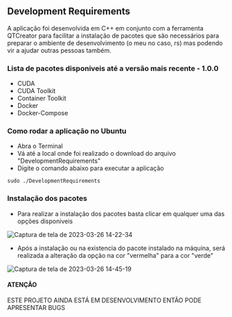 ## Development Requirements

A aplicação foi desenvolvida em C++ em conjunto com a ferramenta QTCreator para facilitar a instalação de pacotes que são necessários para preparar o ambiente de desenvolvimento (o meu no caso, rs) mas podendo vir a ajudar outras pessoas também.

### Lista de pacotes disponiveis até a versão mais recente - 1.0.0
- CUDA
- CUDA Toolkit
- Container Toolkit
- Docker
- Docker-Compose

### Como rodar a aplicação no Ubuntu

- Abra o Terminal
- Vá até a local onde foi realizado o download do arquivo "DevelopmentRequirements"
- Digite o comando abaixo para executar a aplicação
```
sudo ./DevelopmentRequirements
```

### Instalação dos pacotes 
- Para realizar a instalação dos pacotes basta clicar em qualquer uma das opções disponiveis 

![Captura de tela de 2023-03-26 14-22-34](https://user-images.githubusercontent.com/55367917/227794208-e3c46c4f-893c-415c-ae9e-c581a3af9a67.png)

- Após a instalação ou na existencia do pacote instalado na máquina, será realizada a alteração da opção na cor "vermelha" para a cor "verde"

![Captura de tela de 2023-03-26 14-45-19](https://user-images.githubusercontent.com/55367917/227794878-9ccc8ce4-2d8c-4911-809c-7f0885e18e8e.png)


#### ATENÇÃO
ESTE PROJETO AINDA ESTÁ EM DESENVOLVIMENTO ENTÃO PODE APRESENTAR BUGS
